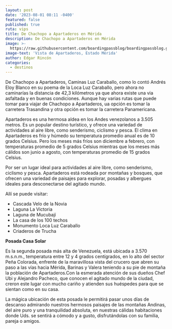 ```yaml
---
layout: post
date: '2023-08-01 08:11 -0400'
featured: false
published: true
ruta: vips
title: De Chachopo a Apartaderos en Mérida
description: De Chachopo a Apartaderos en Mérida
image: >-
  https://raw.githubusercontent.com/boardingpassblog/boardingpassblog.github.io/main/assets/images/Apartaderos.jpg
image-text: 'Vista de Apartaderos, Estado Mérida'
author: Edgar Rincón
categories:
  - destinos
---
```

De Chachopo a Apartaderos, Caminas Luz Caraballo, como lo contó Andrés Eloy Blanco en su poema de la Loca Luz Caraballo, pero ahora no caminarías la distancia de 42,3 kilómetros ya que ahora existe una via asfaltada y en buenas condiciones. Aunque hay varias rutas que puede tomar para viajar de Chachopo a Apartaderos, ua opción es tomar la carretera Trasandina y otra opción es tomar la carretera Panamericana.

Apartaderos es una hermosa aldea en los Andes venezolanos a 3.505 metros. Es un popular destino turístico, y ofrece una variedad de actividades al aire libre, como senderismo, ciclismo y pesca. El clima en Apartaderos es frío y húmedo su temperatura promedio anual es de 10 grados Celsius. Pero los meses más fríos son diciembre a febrero, con temperaturas promedio de 5 grados Celsius mientras que los meses más cálidos son junio a agosto, con temperaturas promedio de 15 grados Celsius. 

Por ser un lugar ideal para actividades al aire libre, como senderismo, ciclismo y pesca. Apartaderos está rodeada por montañas y bosques, que ofrecen una variedad de paisajes para explorar, posadas y albergues ideales para desconectarse del agitado mundo. 

Allí se puede visitar:

- Cascada Velo de la Novia
- Laguna La Victoria
- Laguna de Mucubají
- La casa de los 100 techos
- Monumento Loca Luz Caraballo
- Criaderos de Trucha

**Posada Casa Solar**

Es la segunda posada más alta de Venezuela, está ubicada a 3.570 m.s.n.m., temperatura entre 12 y 4 grados centígrados, en lo alto del sector Peña Colorada, enfrente de la maravillosa vista del crucero que abren su paso a las vías hacia Mérida, Barinas y Valera teniendo a su pie de montaña la población de Apartaderos.Con la esmerada atención de sus dueños Chef Ubi y Alejandro Pacheco, que conocen el agitado mundo de la ciudad, creron este lugar con mucho cariño y atienden sus huéspedes para que se sientan como en su casa. 

La mágica ubicación de esta posada le permitirá pasar unos días de descanso admirando nuestros hermosos paisajes de las montañas Andinas, del aire puro y una tranquilidad absoluta, en nuestras cálidas habitaciones donde Uds. se sentirá a cómodo y a gusto, disfrutándolas con su familia, pareja o amigos.
